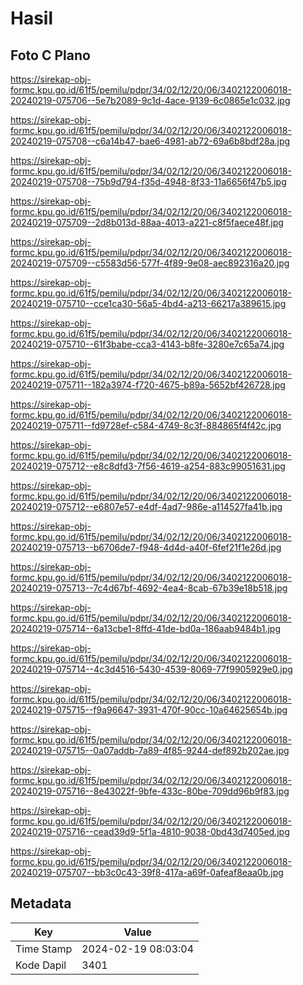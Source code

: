 # Hasil

## Foto C Plano

https://sirekap-obj-formc.kpu.go.id/61f5/pemilu/pdpr/34/02/12/20/06/3402122006018-20240219-075706--5e7b2089-9c1d-4ace-9139-6c0865e1c032.jpg

https://sirekap-obj-formc.kpu.go.id/61f5/pemilu/pdpr/34/02/12/20/06/3402122006018-20240219-075708--c6a14b47-bae6-4981-ab72-69a6b8bdf28a.jpg

https://sirekap-obj-formc.kpu.go.id/61f5/pemilu/pdpr/34/02/12/20/06/3402122006018-20240219-075708--75b9d794-f35d-4948-8f33-11a6656f47b5.jpg

https://sirekap-obj-formc.kpu.go.id/61f5/pemilu/pdpr/34/02/12/20/06/3402122006018-20240219-075709--2d8b013d-88aa-4013-a221-c8f5faece48f.jpg

https://sirekap-obj-formc.kpu.go.id/61f5/pemilu/pdpr/34/02/12/20/06/3402122006018-20240219-075709--c5583d56-577f-4f89-9e08-aec892316a20.jpg

https://sirekap-obj-formc.kpu.go.id/61f5/pemilu/pdpr/34/02/12/20/06/3402122006018-20240219-075710--cce1ca30-56a5-4bd4-a213-66217a389615.jpg

https://sirekap-obj-formc.kpu.go.id/61f5/pemilu/pdpr/34/02/12/20/06/3402122006018-20240219-075710--61f3babe-cca3-4143-b8fe-3280e7c65a74.jpg

https://sirekap-obj-formc.kpu.go.id/61f5/pemilu/pdpr/34/02/12/20/06/3402122006018-20240219-075711--182a3974-f720-4675-b89a-5652bf426728.jpg

https://sirekap-obj-formc.kpu.go.id/61f5/pemilu/pdpr/34/02/12/20/06/3402122006018-20240219-075711--fd9728ef-c584-4749-8c3f-884865f4f42c.jpg

https://sirekap-obj-formc.kpu.go.id/61f5/pemilu/pdpr/34/02/12/20/06/3402122006018-20240219-075712--e8c8dfd3-7f56-4619-a254-883c99051631.jpg

https://sirekap-obj-formc.kpu.go.id/61f5/pemilu/pdpr/34/02/12/20/06/3402122006018-20240219-075712--e6807e57-e4df-4ad7-986e-a114527fa41b.jpg

https://sirekap-obj-formc.kpu.go.id/61f5/pemilu/pdpr/34/02/12/20/06/3402122006018-20240219-075713--b6706de7-f948-4d4d-a40f-6fef21f1e26d.jpg

https://sirekap-obj-formc.kpu.go.id/61f5/pemilu/pdpr/34/02/12/20/06/3402122006018-20240219-075713--7c4d67bf-4692-4ea4-8cab-67b39e18b518.jpg

https://sirekap-obj-formc.kpu.go.id/61f5/pemilu/pdpr/34/02/12/20/06/3402122006018-20240219-075714--6a13cbe1-8ffd-41de-bd0a-186aab9484b1.jpg

https://sirekap-obj-formc.kpu.go.id/61f5/pemilu/pdpr/34/02/12/20/06/3402122006018-20240219-075714--4c3d4516-5430-4539-8069-77f9905929e0.jpg

https://sirekap-obj-formc.kpu.go.id/61f5/pemilu/pdpr/34/02/12/20/06/3402122006018-20240219-075715--f9a96647-3931-470f-90cc-10a64625654b.jpg

https://sirekap-obj-formc.kpu.go.id/61f5/pemilu/pdpr/34/02/12/20/06/3402122006018-20240219-075715--0a07addb-7a89-4f85-9244-def892b202ae.jpg

https://sirekap-obj-formc.kpu.go.id/61f5/pemilu/pdpr/34/02/12/20/06/3402122006018-20240219-075716--8e43022f-9bfe-433c-80be-709dd96b9f83.jpg

https://sirekap-obj-formc.kpu.go.id/61f5/pemilu/pdpr/34/02/12/20/06/3402122006018-20240219-075716--cead39d9-5f1a-4810-9038-0bd43d7405ed.jpg

https://sirekap-obj-formc.kpu.go.id/61f5/pemilu/pdpr/34/02/12/20/06/3402122006018-20240219-075707--bb3c0c43-39f8-417a-a69f-0afeaf8eaa0b.jpg


## Metadata

| Key        | Value               |
| ---------- | ------------------- |
| Time Stamp | 2024-02-19 08:03:04 |
| Kode Dapil | 3401                |



